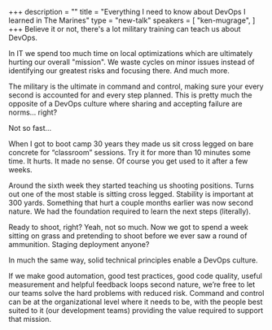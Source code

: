 +++
description = ""
title = "Everything I need to know about DevOps I learned in The Marines"
type = "new-talk"
speakers = [
        "ken-mugrage",
]
+++
Believe it or not, there's a lot military training can teach us about DevOps. 

In IT we spend too much time on local optimizations which are ultimately hurting our overall "mission". We waste cycles on minor issues instead of identifying our greatest risks and focusing there. And much more.

The military is the ultimate in command and control, making sure your every second is accounted for and every step planned. This is pretty much the opposite of a DevOps culture where sharing and accepting failure are norms… right?

Not so fast…

When I got to boot camp 30 years they made us sit cross legged on bare concrete for “classroom” sessions. Try it for more than 10 minutes some time. It hurts. It made no sense. Of course you get used to it after a few weeks.

Around the sixth week they started teaching us shooting positions. Turns out one of the most stable is sitting cross legged. Stability is important at 300 yards. Something that hurt a couple months earlier was now second nature. We had the foundation required to learn the next steps (literally).

Ready to shoot, right? Yeah, not so much. Now we got to spend a week sitting on grass and pretending to shoot before we ever saw a round of ammunition. Staging deployment anyone?

In much the same way, solid technical principles enable a DevOps culture.

If we make good automation, good test practices, good code quality, useful measurement and helpful feedback loops second nature, we’re free to let our teams solve the hard problems with reduced risk. Command and control can be at the organizational level where it needs to be, with the people best suited to it (our development teams) providing the value required to support that mission.